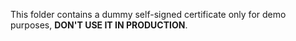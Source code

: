 This folder contains a dummy self-signed certificate only for demo purposes,
**DON'T USE IT IN PRODUCTION**.
